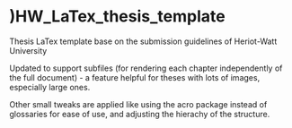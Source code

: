 )HW_LaTex_thesis_template
========================

Thesis LaTex template base on the submission guidelines of Heriot-Watt University 

Updated to support subfiles (for rendering each chapter independently of the full document) - a feature helpful for theses with lots of images, especially large ones. 

Other small tweaks are applied like using the acro package instead of glossaries for ease of use, and adjusting the hierachy of the structure. 
